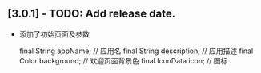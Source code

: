## [3.0.1] - TODO: Add release date.

* 添加了初始页面及参数 

  final String appName;     // 应用名
  final String description; // 应用描述
  final Color background;   // 欢迎页面背景色
  final IconData icon;      // 图标
  

